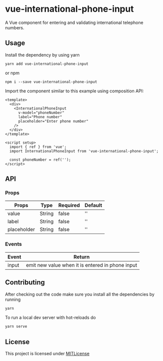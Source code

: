 # vue-international-phone-input

A Vue component for entering and validating international telephone numbers.

## Usage

Install the dependency by using yarn

`yarn add vue-international-phone-input`

or npm

`npm i --save vue-international-phone-input`

Import the component similar to this example using composition API:

```vue
<template>
  <div>
    <InternationalPhoneInput
      v-model="phoneNumber"
      label="Phone number"
      placeholder="Enter phone number"
    />
  </div>
</template>

<script setup>
  import { ref } from 'vue';
  import InternationalPhoneInput from 'vue-international-phone-input';

  const phoneNumber = ref('');
</script>
```

## API

### Props

| Props       | Type   | Required | Default |
| ----------- | ------ | -------- | ------- |
| value       | String | false    | ''      |
| label       | String | false    | ''      |
| placeholder | String | false    | ''      |

### Events

| Event | Return                                           |
| ----- | ------------------------------------------------ |
| input | emit new value when it is entered in phone input |

## Contributing

After checking out the code make sure you install all the dependencies by running

```bash
yarn
```

To run a local dev server with hot-reloads do

```bash
yarn serve
```

## License

This project is licensed under [MITLicense](http://en.wikipedia.org/wiki/MIT_License)
